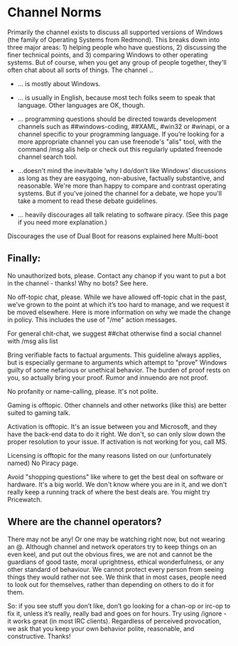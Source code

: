 # Channel Norms
Primarily the channel exists to discuss all supported versions of Windows (the family of Operating Systems from Redmond). This breaks down into three major areas: 1) helping people who have questions, 2) discussing the finer technical points, and 3) comparing Windows to other operating systems. But of course, when you get any group of people together, they'll often chat about all sorts of things. The channel ..

* ... is mostly about Windows.

* ... is usually in English, because most tech folks seem to speak that language. Other languages are OK, though.

* ... programming questions should be directed towards development channels such as  ##windows-coding, ##XAML, #win32 or #winapi, or a channel specific to your programming language. If you’re looking for a more appropriate channel you can use freenode's "alis" tool, with the command /msg alis help or check out this regularly updated freenode channel search tool. 

* ...doesn't mind the inevitable ’why I do/don’t like Windows’ discussions as long as they are easygoing, non-abusive, factually substantive, and reasonable. We're more than happy to compare and contrast operating systems. But if you've joined the channel for a debate, we hope you'll take a moment to read these debate guidelines.

* ... heavily discourages all talk relating to software piracy. (See this page if you need more explanation.)

Discourages the use of Dual Boot for reasons explained here Multi-boot

## Finally:

No unauthorized bots, please. Contact any chanop if you want to put a bot in the channel - thanks! Why no bots? See here.

No off-topic chat, please. While we have allowed off-topic chat in the past, we’ve grown to the point at which it’s too hard to manage, and we request it be moved elsewhere. Here is more information on why we made the change in policy. This includes the use of "/me" action messages.

For general chit-chat, we suggest ##chat otherwise find a social channel with /msg alis list <searchterm>

Bring verifiable facts to factual arguments. This guideline always applies, but is especially germane to arguments which attempt to "prove" Windows guilty of some nefarious or unethical behavior. The burden of proof rests on you, so actually bring your proof. Rumor and innuendo are not proof.

No profanity or name-calling, please. It's not polite.

Gaming is offtopic. Other channels and other networks (like this) are better suited to gaming talk.

Activation is offtopic. It's an issue between you and Microsoft, and they have the back-end data to do it right. We don't, so can only slow down the proper resolution to your issue. If activation is not working for you, call MS.

Licensing is offtopic for the many reasons listed on our (unfortunately named) No Piracy page. 

Avoid "shopping questions" like where to get the best deal on software or hardware. It's a big world. We don't know where you are in it, and we don't really keep a running track of where the best deals are. You might try Pricewatch. 

## Where are the channel operators?

There may not be any! Or one may be watching right now, but not wearing an @. Although channel and network operators try to keep things on an even keel, and put out the obvious fires, we are not and cannot be the guardians of good taste, moral uprightness, ethical wonderfulness, or any other standard of behaviour. We cannot protect every person from seeing things they would rather not see. We think that in most cases, people need to look out for themselves, rather than depending on others to do it for them.

So: if you see stuff you don’t like, don’t go looking for a chan-op or irc-op to fix it, unless it’s really, really bad and goes on for hours. Try using /ignore - it works great (in most IRC clients). Regardless of perceived provocation, we ask that you keep your own behavior polite, reasonable, and constructive. Thanks!

